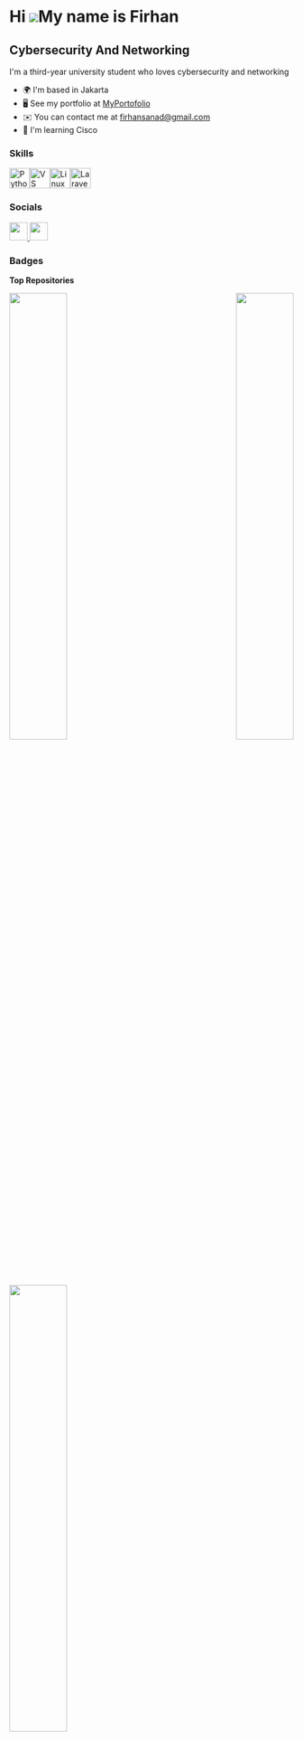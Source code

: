 Hi ![](https://user-images.githubusercontent.com/18350557/176309783-0785949b-9127-417c-8b55-ab5a4333674e.gif)My name is Firhan
==============================================================================================================================

Cybersecurity And Networking
----------------------------

I'm a third-year university student who loves cybersecurity and networking

* 🌍  I'm based in Jakarta
* 🖥️  See my portfolio at [MyPortofolio](http://www.canva.com/design/DAGGzbi1QLw/vGJ4UM19edtJWSkqfReWPA/edit?utm_content=DAGGzbi1QLw&utm_campaign=designshare&utm_medium=link2&utm_source=sharebutton)
* ✉️  You can contact me at [firhansanad@gmail.com](mailto:firhansanad@gmail.com)
* 🧠  I'm learning Cisco

### Skills

<p align="left">
<a href="https://www.python.org/" target="_blank" rel="noreferrer"><img src="https://raw.githubusercontent.com/danielcranney/readme-generator/main/public/icons/skills/python-colored.svg" width="36" height="36" alt="Python" /></a><a href="https://code.visualstudio.com/" target="_blank" rel="noreferrer"><img src="https://raw.githubusercontent.com/danielcranney/readme-generator/main/public/icons/skills/visualstudiocode.svg" width="36" height="36" alt="VS Code" /></a><a href="https://www.linux.org" target="_blank" rel="noreferrer"><img src="https://raw.githubusercontent.com/danielcranney/readme-generator/main/public/icons/skills/linux-colored.svg" width="36" height="36" alt="Linux" /></a><a href="https://laravel.com/" target="_blank" rel="noreferrer"><img src="https://raw.githubusercontent.com/danielcranney/readme-generator/main/public/icons/skills/laravel-colored.svg" width="36" height="36" alt="Laravel" /></a>
</p>

### Socials

<p align="left"> <a href="https://www.github.com/cloverrrrrrr" target="_blank" rel="noreferrer"> <picture> <source media="(prefers-color-scheme: dark)" srcset="https://raw.githubusercontent.com/danielcranney/readme-generator/main/public/icons/socials/github-dark.svg" /> <source media="(prefers-color-scheme: light)" srcset="https://raw.githubusercontent.com/danielcranney/readme-generator/main/public/icons/socials/github.svg" /> <img src="https://raw.githubusercontent.com/danielcranney/readme-generator/main/public/icons/socials/github.svg" width="32" height="32" /> </picture> </a> <a href="https://www.linkedin.com/in/firhan-firhan" target="_blank" rel="noreferrer"> <picture> <source media="(prefers-color-scheme: dark)" srcset="https://raw.githubusercontent.com/danielcranney/readme-generator/main/public/icons/socials/linkedin-dark.svg" /> <source media="(prefers-color-scheme: light)" srcset="https://raw.githubusercontent.com/danielcranney/readme-generator/main/public/icons/socials/linkedin.svg" /> <img src="https://raw.githubusercontent.com/danielcranney/readme-generator/main/public/icons/socials/linkedin.svg" width="32" height="32" /> </picture> </a></p>

### Badges

<b>Top Repositories</b>

<div width="100%" align="center"><a href="https://github.com/cloverrrrrrr/Snort-home-lab" align="left"><img align="left" width="45%" src="https://github-readme-stats.vercel.app/api/pin/?username=cloverrrrrrr&repo=Snort-home-lab&title_color=ffffff&text_color=ffffff&icon_color=6366f1&bg_color=000000&hide_border=true&locale=en" /></a><a href="https://github.com/cloverrrrrrr/dasprogg" align="right"><img align="right" width="45%" src="https://github-readme-stats.vercel.app/api/pin/?username=cloverrrrrrr&repo=dasprogg&title_color=ffffff&text_color=ffffff&icon_color=6366f1&bg_color=000000&hide_border=true&locale=en" /></a></div><br /><br /><br /><br /><br /><br /><br />

<br /><br />

<div width="100%" align="center"><a href="https://github.com/cloverrrrrrr/Python-Security-project" align="left"><img align="left" width="45%" src="https://github-readme-stats.vercel.app/api/pin/?username=cloverrrrrrr&repo=Python-Security-project&title_color=ffffff&text_color=ffffff&icon_color=6366f1&bg_color=000000&hide_border=true&locale=en" /></a></div>
